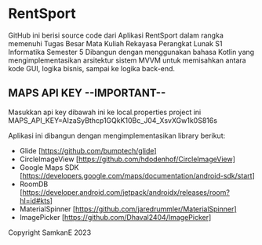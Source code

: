 # RentSport

GitHub ini berisi source code dari Aplikasi RentSport dalam rangka memenuhi Tugas Besar Mata Kuliah Rekayasa Perangkat Lunak S1 Informatika Semester 5
Dibangun dengan menggunakan bahasa Kotlin yang mengimplementasikan arsitektur sistem MVVM untuk memisahkan antara kode GUI, logika bisnis, sampai ke logika back-end.

## MAPS API KEY --IMPORTANT--
Masukkan api key dibawah ini ke local.properties project ini
MAPS_API_KEY=AIzaSyBthcp1GQkK10Bc_J04_XsvXGw1k0S816s

Aplikasi ini dibangun dengan mengimplementasikan library berikut:
- Glide [https://github.com/bumptech/glide]
- CircleImageView [https://github.com/hdodenhof/CircleImageView]
- Google Maps SDK [https://developers.google.com/maps/documentation/android-sdk/start]
- RoomDB [https://developer.android.com/jetpack/androidx/releases/room?hl=id#kts]
- MaterialSpinner [https://github.com/jaredrummler/MaterialSpinner]
- ImagePicker [https://github.com/Dhaval2404/ImagePicker]

Copyright SamkanE 2023
